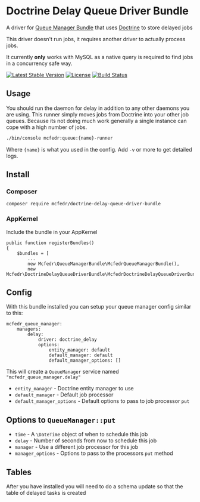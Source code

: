 # Doctrine Delay Queue Driver Bundle

A driver for [Queue Manager Bundle](https://github.com/mcfedr/queue-manager-bundle) that uses [Doctrine](http://www.doctrine-project.org/) to store delayed jobs

This driver doesn't run jobs, it requires another driver to actually process jobs.

It currently **only** works with MySQL as a native query is required to find jobs in a concurrency safe way.

[![Latest Stable Version](https://poser.pugx.org/mcfedr/doctrine-delay-queue-driver-bundle/v/stable.png)](https://packagist.org/packages/mcfedr/doctrine-delay-queue-driver-bundle)
[![License](https://poser.pugx.org/mcfedr/doctrine-delay-queue-driver-bundle/license.png)](https://packagist.org/packages/mcfedr/doctrine-delay-queue-driver-bundle)
[![Build Status](https://travis-ci.org/mcfedr/doctrine-delay-queue-driver-bundle.svg?branch=master)](https://travis-ci.org/mcfedr/doctrine-delay-queue-driver-bundle)

## Usage

You should run the daemon for delay in addition to any other daemons you are using.
This runner simply moves jobs from Doctrine into your other job queues. Because its 
not doing much work generally a single instance can cope with a high number of jobs.

```bash
./bin/console mcfedr:queue:{name}-runner
```

Where `{name}` is what you used in the config. Add `-v` or more to get detailed logs.

## Install

### Composer

    composer require mcfedr/doctrine-delay-queue-driver-bundle

### AppKernel

Include the bundle in your AppKernel

    public function registerBundles()
    {
        $bundles = [
            ...
            new Mcfedr\QueueManagerBundle\McfedrQueueManagerBundle(),
            new Mcfedr\DoctrineDelayQueueDriverBundle\McfedrDoctrineDelayQueueDriverBundle(),

## Config

With this bundle installed you can setup your queue manager config similar to this:

    mcfedr_queue_manager:
        managers:
            delay:
                driver: doctrine_delay
                options:
                    entity_manager: default
                    default_manager: default
                    default_manager_options: []

This will create a `QueueManager` service named `"mcfedr_queue_manager.delay"`

* `entity_manager` - Doctrine entity manager to use
* `default_manager` - Default job processor
* `default_manager_options` - Default options to pass to job processor `put`

## Options to `QueueManager::put`

* `time` - A `\DateTime` object of when to schedule this job
* `delay` - Number of seconds from now to schedule this job
* `manager` - Use a different job processor for this job
* `manager_options` - Options to pass to the processors `put` method

## Tables

After you have installed you will need to do a schema update so that the table of delayed tasks is created
